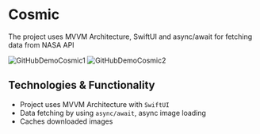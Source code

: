 # Cosmic
The project uses MVVM Architecture, SwiftUI and async/await for fetching data from NASA API

![GitHubDemoCosmic1](https://user-images.githubusercontent.com/94032706/178245192-babcb5d1-1650-4734-b171-739f7c11f3ef.png)
![GitHubDemoCosmic2](https://user-images.githubusercontent.com/94032706/178245210-eb617804-679f-493e-8aba-cf188e3b807b.png)

## Technologies & Functionality 
- Project uses MVVM Architecture with `SwiftUI`
- Data fetching by using `async/await`, async image loading
- Caches downloaded images
